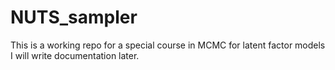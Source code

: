 # NUTS_sampler

This is a working repo for a special course in MCMC for latent factor models  
I will write documentation later.